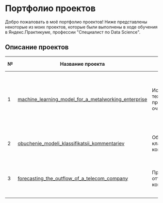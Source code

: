 # Портфолио проектов

Добро пожаловать в моё портфолио проектов! Ниже представлены некоторые из моих проектов, которые были выполнены в ходе обучения в Яндекс.Практикуме, профессии "Специалист по Data Science".

## Описание проектов

| № | Название проекта | Краткое описание | Используемые библиотеки | 
|---|------------------|-----------------|-------------------------|
| 1 | [machine_learning_model_for_a_metalworking_enterprise](https://github.com/twix842/Portfolio/blob/main/machine_learning_model_for_a_metalworking_enterprise/machine_learning_model_for_a_metalworking_enterprise.ipynb) | Исследование технологического процесса очистки золота | Python, pandas, numpy, matplotlib, seaborn, IPython.display, DecisionTreeRegressor, RandomForestRegressor, LinearRegression, DummyRegressor, sklearn.model_selection, sklearn.metrics |
| 2 | [obuchenie_modeli_klassifikatsii_kommentariev](https://github.com/twix842/Portfolio/blob/main/Project_11/Project_11.ipynb) | Обучение модели классификации комментариев | Python, scikit-learn, LightGBM, CatBoost, pandas, numpy, matplotlib, nltk, spacy, tqdm |
| 3 | [forecasting_the_outflow_of_a_telecom_company](https://github.com/twix842/Portfolio/blob/main/forecasting_the_outflow_of_a_telecom_company/forecasting_the_outflow_of_a_telecom_company.ipynb) | Прогнозирование оттока телеком компании | Python, pandas, numpy, matplotlib, seaborn, pandas_profiling, sweetviz, scikit-learn, CatBoost, LightGBM, phik, pandarallel |
